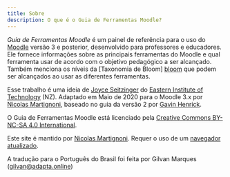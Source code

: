 ```yaml
---
title: Sobre
description: O que é o Guia de Ferramentas Moodle?
---
```


_Guia de Ferramentas Moodle_ é um painel de referência para o uso do [Moodle][moodle] versão 3 e posterior, desenvolvido para professores e educadores. Ele fornece informações sobre as principais ferramentas do Moodle e qual ferramenta usar de acordo com o objetivo pedagógico a ser alcançado. Também menciona os níveis da [Taxonomia de Bloom] [bloom] que podem ser alcançados ao usar as diferentes ferramentas.

Esse trabalho é uma ideia de [Joyce Seitzinger](https://twitter.com/catspyjamasnz) do [Eastern Institute of Technology](https://www.eit.ac.nz/) (NZ). Adaptado em Maio de 2020 para o Moodle 3.x por [Nicolas Martignoni][nm], baseado no guia da versão 2 por [Gavin Henrick](https://twitter.com/ghenrick).

O Guia de Ferramentas Moodle está licenciado pela [Creative Commons BY-NC-SA 4.0 International][cc].

Este site é mantido por [Nicolas Martignoni][nm]. Requer o uso de um [navegador atualizado][browser].

A tradução para o Português do Brasil foi feita por Gilvan Marques (gilvan@adapta.online)

 [moodle]: https://moodle.org/
 [bloom]: https://en.wikipedia.org/wiki/Bloom%27s_taxonomy
 [cc]: https://creativecommons.org/licenses/by-nc-sa/4.0/
 [browser]: https://browsehappy.com/
 [nm]: https://blog.martignoni.net/a-propos/
